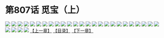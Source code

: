 # 第807话 觅宝（上）
![](https://mhpic.xiaomingtaiji.net/comic/D/斗破苍穹/第807话F1_262500/1.jpg-zymk.middle.webp)
![](https://mhpic.xiaomingtaiji.net/comic/D/斗破苍穹/第807话F1_262500/2.jpg-zymk.middle.webp)
![](https://mhpic.xiaomingtaiji.net/comic/D/斗破苍穹/第807话F1_262500/3.jpg-zymk.middle.webp)
![](https://mhpic.xiaomingtaiji.net/comic/D/斗破苍穹/第807话F1_262500/4.jpg-zymk.middle.webp)
![](https://mhpic.xiaomingtaiji.net/comic/D/斗破苍穹/第807话F1_262500/5.jpg-zymk.middle.webp)
![](https://mhpic.xiaomingtaiji.net/comic/D/斗破苍穹/第807话F1_262500/6.jpg-zymk.middle.webp)
![](https://mhpic.xiaomingtaiji.net/comic/D/斗破苍穹/第807话F1_262500/7.jpg-zymk.middle.webp)
![](https://mhpic.xiaomingtaiji.net/comic/D/斗破苍穹/第807话F1_262500/8.jpg-zymk.middle.webp)
![](https://mhpic.xiaomingtaiji.net/comic/D/斗破苍穹/第807话F1_262500/9.jpg-zymk.middle.webp)
![](https://mhpic.xiaomingtaiji.net/comic/D/斗破苍穹/第807话F1_262500/10.jpg-zymk.middle.webp)
![](https://mhpic.xiaomingtaiji.net/comic/D/斗破苍穹/第807话F1_262500/11.jpg-zymk.middle.webp)
![](https://mhpic.xiaomingtaiji.net/comic/D/斗破苍穹/第807话F1_262500/12.jpg-zymk.middle.webp)
![](https://mhpic.xiaomingtaiji.net/comic/D/斗破苍穹/第807话F1_262500/13.jpg-zymk.middle.webp)
![](https://mhpic.xiaomingtaiji.net/comic/D/斗破苍穹/第807话F1_262500/14.jpg-zymk.middle.webp)
![](https://mhpic.xiaomingtaiji.net/comic/D/斗破苍穹/第807话F1_262500/15.jpg-zymk.middle.webp)
![](https://mhpic.xiaomingtaiji.net/comic/D/斗破苍穹/第807话F1_262500/16.jpg-zymk.middle.webp)
![](https://mhpic.xiaomingtaiji.net/comic/D/斗破苍穹/第807话F1_262500/17.jpg-zymk.middle.webp)
![](https://mhpic.xiaomingtaiji.net/comic/D/斗破苍穹/第807话F1_262500/18.jpg-zymk.middle.webp)
![](https://mhpic.xiaomingtaiji.net/comic/D/斗破苍穹/第807话F1_262500/19.jpg-zymk.middle.webp)
![](https://mhpic.xiaomingtaiji.net/comic/D/斗破苍穹/第807话F1_262500/20.jpg-zymk.middle.webp)
![](https://mhpic.xiaomingtaiji.net/comic/D/斗破苍穹/第807话F1_262500/21.jpg-zymk.middle.webp)
![](https://mhpic.xiaomingtaiji.net/comic/D/斗破苍穹/第807话F1_262500/22.jpg-zymk.middle.webp)
![](https://mhpic.xiaomingtaiji.net/comic/D/斗破苍穹/第807话F1_262500/23.jpg-zymk.middle.webp)
![](https://mhpic.xiaomingtaiji.net/comic/D/斗破苍穹/第807话F1_262500/24.jpg-zymk.middle.webp)
![](https://mhpic.xiaomingtaiji.net/comic/D/斗破苍穹/第807话F1_262500/25.jpg-zymk.middle.webp)
![](https://mhpic.xiaomingtaiji.net/comic/D/斗破苍穹/第807话F1_262500/26.jpg-zymk.middle.webp)
![](https://mhpic.xiaomingtaiji.net/comic/D/斗破苍穹/第807话F1_262500/27.jpg-zymk.middle.webp)
![](https://mhpic.xiaomingtaiji.net/comic/D/斗破苍穹/第807话F1_262500/28.jpg-zymk.middle.webp)
![](https://mhpic.xiaomingtaiji.net/comic/D/斗破苍穹/第807话F1_262500/29.jpg-zymk.middle.webp)
[【上一章】](./810.md)
[【目录】](./READMD.md)
[【下一章】](./812.md)
